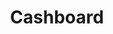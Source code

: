 ---
facebook: http://facebook.com/Cashboard
googleplus: https://plus.google.com/+Cashboardapp
logohandle: cashboardapp
sort: cashboardapp
title: Cashboard
twitter: https://x.com/cashboard
website: https://cashboardapp.com/
---